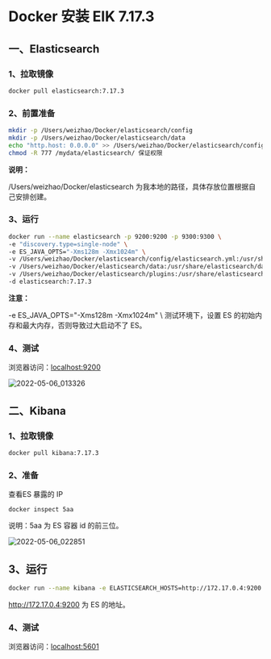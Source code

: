 # Docker 安装 ElK 7.17.3

## 一、Elasticsearch

### 1、拉取镜像

```bash
docker pull elasticsearch:7.17.3
```

### 2、前置准备

```bash
mkdir -p /Users/weizhao/Docker/elasticsearch/config
mkdir -p /Users/weizhao/Docker/elasticsearch/data
echo "http.host: 0.0.0.0" >> /Users/weizhao/Docker/elasticsearch/config/elasticsearch.yml
chmod -R 777 /mydata/elasticsearch/ 保证权限
```

**说明：**

/Users/weizhao/Docker/elasticsearch 为我本地的路径，具体存放位置根据自己安排创建。

### 3、运行

```bash
docker run --name elasticsearch -p 9200:9200 -p 9300:9300 \
-e "discovery.type=single-node" \
-e ES_JAVA_OPTS="-Xms128m -Xmx1024m" \
-v /Users/weizhao/Docker/elasticsearch/config/elasticsearch.yml:/usr/share/elasticsearch/config/elasticsearch.yml \
-v /Users/weizhao/Docker/elasticsearch/data:/usr/share/elasticsearch/data \
-v /Users/weizhao/Docker/elasticsearch/plugins:/usr/share/elasticsearch/plugins \
-d elasticsearch:7.17.3
```

**注意：**

-e ES_JAVA_OPTS="-Xms128m -Xmx1024m" \ 测试环境下，设置 ES 的初始内存和最大内存，否则导致过大启动不了 ES。

### 4、测试

浏览器访问：[localhost:9200](http://localhost:9200/)

![2022-05-06_013326](https://img.qinweizhao.com/2022/05/2022-05-06_013326.png)

## 二、Kibana

### 1、拉取镜像

```bash
docker pull kibana:7.17.3
```

### 2、准备

查看ES 暴露的 IP

```
docker inspect 5aa
```

说明：5aa 为 ES 容器 id 的前三位。

![2022-05-06_022851](https://img.qinweizhao.com/2022/05/2022-05-06_022851.png)

## 3、运行

```bash
docker run --name kibana -e ELASTICSEARCH_HOSTS=http://172.17.0.4:9200 -p 5601:5601 -d kibana:7.17.3
```

http://172.17.0.4:9200 为 ES 的地址。

### 4、测试

浏览器访问：[localhost:5601](http://localhost:5601/)
